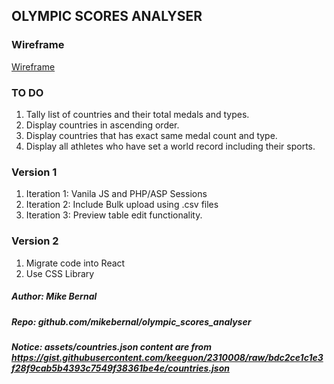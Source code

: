 ## OLYMPIC SCORES ANALYSER

### Wireframe

[Wireframe](https://app.moqups.com/JSeAapPCxi/view/page/ad64222d5)

### TO DO

1. Tally list of countries and their total medals and types.
2. Display countries in ascending order.
3. Display countries that has exact same medal count and type.
4. Display all athletes who have set a world record including their sports. 

### Version 1

1. Iteration 1: Vanila JS and PHP/ASP Sessions
2. Iteration 2: Include Bulk upload using .csv files
3. Iteration 3: Preview table edit functionality.

### Version 2

1. Migrate code into React
2. Use CSS Library

##### Author: Mike Bernal
##### Repo: github.com/mikebernal/olympic_scores_analyser

##### Notice: assets/countries.json content are from https://gist.githubusercontent.com/keeguon/2310008/raw/bdc2ce1c1e3f28f9cab5b4393c7549f38361be4e/countries.json